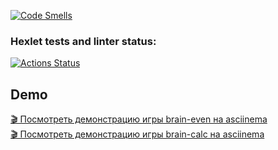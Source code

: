 [![Code Smells](https://sonarcloud.io/api/project_badges/measure?project=Maria-Markusheva_frontend-project-44&metric=code_smells)](https://sonarcloud.io/summary/new_code?id=Maria-Markusheva_frontend-project-44)


### Hexlet tests and linter status:
[![Actions Status](https://github.com/Maria-Markusheva/frontend-project-44/actions/workflows/hexlet-check.yml/badge.svg)](https://github.com/Maria-Markusheva/frontend-project-44/actions)

## Demo

[🎬 Посмотреть демонстрацию игры brain-even на asciinema](https://asciinema.org/a/9kCBlut7xok4KX0OKfea8H8Yh)  
[🎬 Посмотреть демонстрацию игры brain-calc на asciinema](https://asciinema.org/a/frDqsUvZCXX1Lpw9P1iuaOVPN)